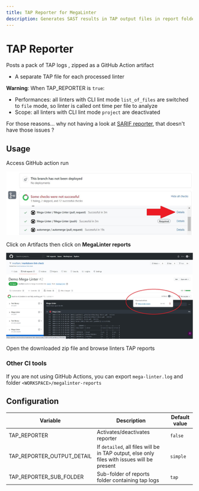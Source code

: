 ```yaml
---
title: TAP Reporter for MegaLinter
description: Generates SAST results in TAP output files in report folder
---
```

# TAP Reporter

Posts a pack of TAP logs , zipped as a GitHub Action artifact

- A separate TAP file for each processed linter

**Warning**: When TAP_REPORTER is `true`:

- Performances: all linters with CLI lint mode `list_of_files` are switched to `file` mode, so linter is called ont time per file to analyze
- Scope: all linters with CLI lint mode `project` are deactivated

For those reasons… why not having a look at [SARIF reporter](https://megalinter.io/latest/reporters/SarifReporter/), that doesn't have those issues ?

## Usage

Access GitHub action run

![Screenshot](../assets/images/AccessActionRun.jpg)

Click on Artifacts then click on **MegaLinter reports**

![Screenshot](../assets/images/TextReporter_1.jpg)

Open the downloaded zip file and browse linters TAP reports

### Other CI tools

If you are not using GitHub Actions, you can export `mega-linter.log` and folder `<WORKSPACE>/megalinter-reports`

## Configuration

| Variable                   | Description                                                                                 | Default value |
|----------------------------|---------------------------------------------------------------------------------------------|---------------|
| TAP_REPORTER               | Activates/deactivates reporter                                                              | `false`       |
| TAP_REPORTER_OUTPUT_DETAIL | If `detailed`, all files will be in TAP output, else only files with issues will be present | `simple`      |
| TAP_REPORTER_SUB_FOLDER    | Sub-folder of reports folder containing tap logs                                            | `tap`         |
